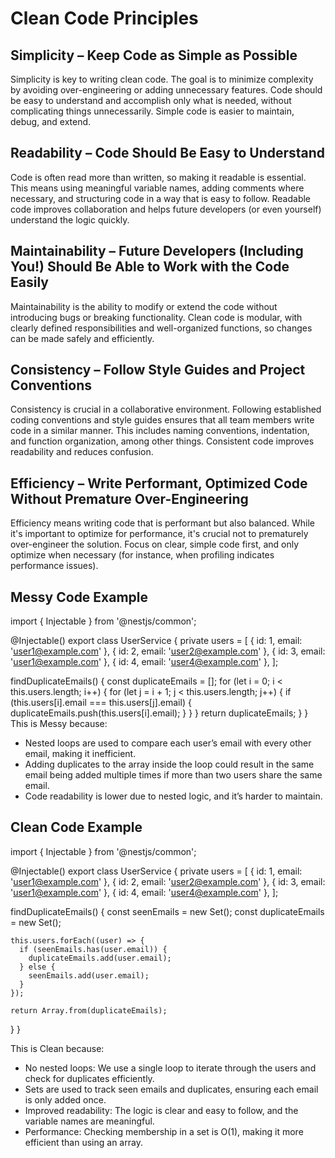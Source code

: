# Clean Code Principles

## Simplicity – Keep Code as Simple as Possible

Simplicity is key to writing clean code. The goal is to minimize complexity by avoiding over-engineering or adding unnecessary features. Code should be easy to understand and accomplish only what is needed, without complicating things unnecessarily. Simple code is easier to maintain, debug, and extend.

## Readability – Code Should Be Easy to Understand

Code is often read more than written, so making it readable is essential. This means using meaningful variable names, adding comments where necessary, and structuring code in a way that is easy to follow. Readable code improves collaboration and helps future developers (or even yourself) understand the logic quickly.

## Maintainability – Future Developers (Including You!) Should Be Able to Work with the Code Easily

Maintainability is the ability to modify or extend the code without introducing bugs or breaking functionality. Clean code is modular, with clearly defined responsibilities and well-organized functions, so changes can be made safely and efficiently.

## Consistency – Follow Style Guides and Project Conventions

Consistency is crucial in a collaborative environment. Following established coding conventions and style guides ensures that all team members write code in a similar manner. This includes naming conventions, indentation, and function organization, among other things. Consistent code improves readability and reduces confusion.

## Efficiency – Write Performant, Optimized Code Without Premature Over-Engineering

Efficiency means writing code that is performant but also balanced. While it's important to optimize for performance, it's crucial not to prematurely over-engineer the solution. Focus on clear, simple code first, and only optimize when necessary (for instance, when profiling indicates performance issues).

## Messy Code Example

import { Injectable } from '@nestjs/common';

@Injectable()
export class UserService {
private users = [
{ id: 1, email: 'user1@example.com' },
{ id: 2, email: 'user2@example.com' },
{ id: 3, email: 'user1@example.com' },
{ id: 4, email: 'user4@example.com' },
];

findDuplicateEmails() {
const duplicateEmails = [];
for (let i = 0; i < this.users.length; i++) {
for (let j = i + 1; j < this.users.length; j++) {
if (this.users[i].email === this.users[j].email) {
duplicateEmails.push(this.users[i].email);
}
}
}
return duplicateEmails;
}
}
This is Messy because:

- Nested loops are used to compare each user’s email with every other email, making it inefficient.
- Adding duplicates to the array inside the loop could result in the same email being added multiple times if more than two users share the same email.
- Code readability is lower due to nested logic, and it’s harder to maintain.

## Clean Code Example

import { Injectable } from '@nestjs/common';

@Injectable()
export class UserService {
private users = [
{ id: 1, email: 'user1@example.com' },
{ id: 2, email: 'user2@example.com' },
{ id: 3, email: 'user1@example.com' },
{ id: 4, email: 'user4@example.com' },
];

findDuplicateEmails() {
const seenEmails = new Set();
const duplicateEmails = new Set();

    this.users.forEach((user) => {
      if (seenEmails.has(user.email)) {
        duplicateEmails.add(user.email);
      } else {
        seenEmails.add(user.email);
      }
    });

    return Array.from(duplicateEmails);

}
}

This is Clean because:

- No nested loops: We use a single loop to iterate through the users and check for duplicates efficiently.
- Sets are used to track seen emails and duplicates, ensuring each email is only added once.
- Improved readability: The logic is clear and easy to follow, and the variable names are meaningful.
- Performance: Checking membership in a set is O(1), making it more efficient than using an array.
